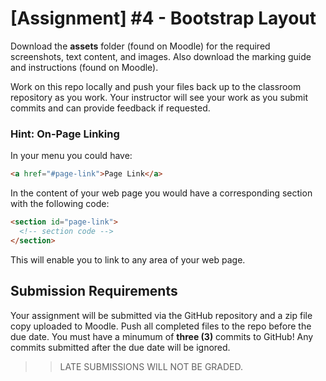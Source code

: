 # [Assignment] #4 - Bootstrap Layout
Download the **assets** folder (found on Moodle) for the required screenshots, text content, and images. Also download the marking guide and instructions (found on Moodle). 

Work on this repo locally and push your files back up to the classroom repository as you work. Your instructor will see your work as you submit commits and can provide feedback if requested.

### Hint: On-Page Linking
In your menu you could have:

```html
<a href="#page-link">Page Link</a>
```

In the content of your web page you would have a corresponding section with the following code:

```html
<section id="page-link">
  <!-- section code -->
</section>
```

This will enable you to link to any area of your web page.

## Submission Requirements
Your assignment will be submitted via the GitHub repository and a zip file copy uploaded to Moodle. Push all completed files to the repo before the due date. You must have a minumum of **three (3)** commits to GitHub! Any commits submitted after the due date will be ignored.

>>LATE SUBMISSIONS WILL NOT BE GRADED.